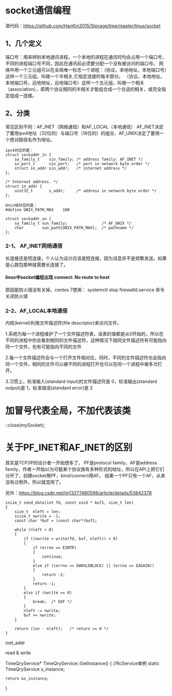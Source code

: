 # socket通信编程

源代码：https://github.com/HanKin2015/Storage/tree/master/linux/socket

## 1、几个定义
端口号：用来辨别本地通讯进程，一个本地的进程在通讯时均会占用一个端口号，不同的进程端口号不同，因此在通讯前必须要分配一个没有被访问的端口号。
网络中用一个三元组可以在全局唯一标志一个进程：（协议，本地地址，本地端口号）这样一个三元组，叫做一个半相关,它指定连接的每半部分。
（协议，本地地址，本地端口号，远地地址，远地端口号）这样一个五元组，叫做一个相关（association），即两个协议相同的半相关才能组合成一个合适的相关，或完全指定组成一连接。


## 2、分类
常见区别不同：AF_INET（网络通信）和AF_LOCAL（本地通信）
AF_INET决定了要用ipv4地址（32位的）与端口号（16位的）的组合、AF_UNIX决定了要用一个绝对路径名作为地址。

```
ipv4对应的是： 
struct sockaddr_in {
    sa_family_t    sin_family; /* address family: AF_INET */
    in_port_t      sin_port;   /* port in network byte order */
    struct in_addr sin_addr;   /* internet address */
};

/* Internet address. */
struct in_addr {
    uint32_t       s_addr;     /* address in network byte order */
};

Unix域对应的是： 
#define UNIX_PATH_MAX    108

struct sockaddr_un { 
    sa_family_t sun_family;               /* AF_UNIX */ 
    char        sun_path[UNIX_PATH_MAX];  /* pathname */ 
};
```

### 2-1、 AF_INET网络通信
长连接还是短连接，个人认为设计应该是短连接，因为消息并不是频繁发送。如果是心跳包那种就需要长连接了。

#### linux中socket编程出现 connect: No route to host
原因是防火墙没有关掉，centos 7使用： systemctl stop firewalld.service 命令关闭防火墙

### 2-2、AF_LOCAL本地通信




内核(kernel)利用文件描述符(file descriptor)来访问文件。

1.系统为每一个进程维护了一个文件描述符表，该表的值都是从0开始的，所以在不同的进程中你会看到相同的文件描述符，这种情况下相同文件描述符有可能指向同一个文件，也有可能指向不同的文件

2.每一个文件描述符会与一个打开文件相对应，同时，不同的文件描述符也会指向同一个文件。相同的文件可以被不同的进程打开也可以在同一个进程中被多次打开。

3.习惯上，标准输入(standard input)的文件描述符是 0，标准输出(standard output)是 1，标准错误(standard error)是 2





































# 加冒号代表全局，不加代表该类
::close(mySocket);


# 关于PF_INET和AF_INET的区别
其实是TCP/IP的设计者一开始想多了。
PF是protocol family，AF是address family，作者一开始以为可能某个协议族有多种形式的地址，所以在API上把它们分开了，创建socket用PF，bind/connect用AF。
结果一个PF只有一个AF，从来没有过例外，所以就混用了。

另外：https://blog.csdn.net/jin13277480598/article/details/53842378



```
ssize_t send_data(int fd, const void * buf1, size_t len)
{
	size_t 	nleft = len;
    ssize_t nwrite = -1;
    const char *buf = (const char*)buf1;
    
    while (nleft > 0)
    {
        if ((nwrite = write(fd, buf, nleft)) < 0)
        {
            if (errno == EINTR)
            {
                continue;
            }
			else if ((errno == EWOULDBLOCK) || (errno == EAGAIN))
			{
				return -2;
			}
            return -1;
        }
		else if (nwrite == 0)
		{
			break;	/* EOF */
		}
        nleft -= nwrite;
		buf += nwrite;
    }

	return (len - nleft);	/* return >= 0 */
}
```
inet_addr

read & write







TimeQryService* TimeQryService::GetInstance()
{
    //RcService单例
    static TimeQryService s_instance;
    
    return &s_instance;
}
